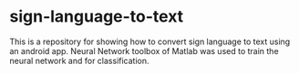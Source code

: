 # sign-language-to-text
This is a repository for showing how to convert sign language to text
using an android app. 
Neural Network toolbox of Matlab was used to train the neural network and for classification.
